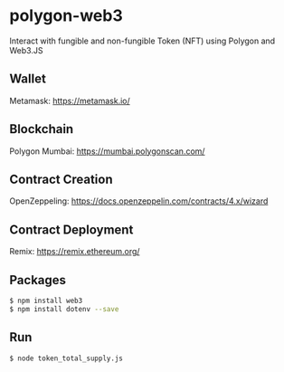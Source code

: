 # polygon-web3

Interact with fungible and non-fungible Token (NFT) using Polygon and Web3.JS

## Wallet 

Metamask: https://metamask.io/

## Blockchain

Polygon Mumbai: https://mumbai.polygonscan.com/

## Contract Creation

OpenZeppeling: https://docs.openzeppelin.com/contracts/4.x/wizard

## Contract Deployment

Remix: https://remix.ethereum.org/

## Packages

```sh
$ npm install web3
$ npm install dotenv --save
```

## Run

```sh
$ node token_total_supply.js
```






